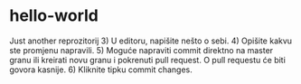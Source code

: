 # hello-world
Just another reprozitorij
3) U editoru, napišite nešto o sebi.
4) Opišite kakvu ste promjenu napravili.
5) Moguće napraviti commit direktno na master granu ili kreirati novu granu i pokrenuti pull request. O pull requestu će biti govora kasnije.
6) Kliknite tipku commit changes.
